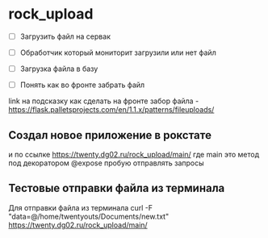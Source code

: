 # rock_upload

- [ ] Загрузить файл на сервак
- [ ] Обработчик который мониторит загрузили или нет файл
- [ ] Загрузка файла в базу
- [ ] Понять как во фронте забрать файл


link на подсказку как сделать на фронте забор файла - https://flask.palletsprojects.com/en/1.1.x/patterns/fileuploads/



## Создал новое приложение в рокстате 
и по ссылке https://twenty.dg02.ru/rock_upload/main/ где main это метод под декоратором @expose пробую отправлять запросы
## Тестовые отправки файла из терминала
Для отправки файла из терминала  curl -F "data=@/home/twentyouts/Documents/new.txt" https://twenty.dg02.ru/rock_upload/main/

